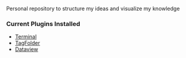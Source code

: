 Personal repository to structure my ideas and visualize my knowledge

### Current Plugins Installed

- [Terminal](https://github.com/polyipseity/obsidian-terminal)
- [TagFolder](https://github.com/vrtmrz/obsidian-tagfolder)
- [Dataview](https://github.com/blacksmithgu/obsidian-dataview)

